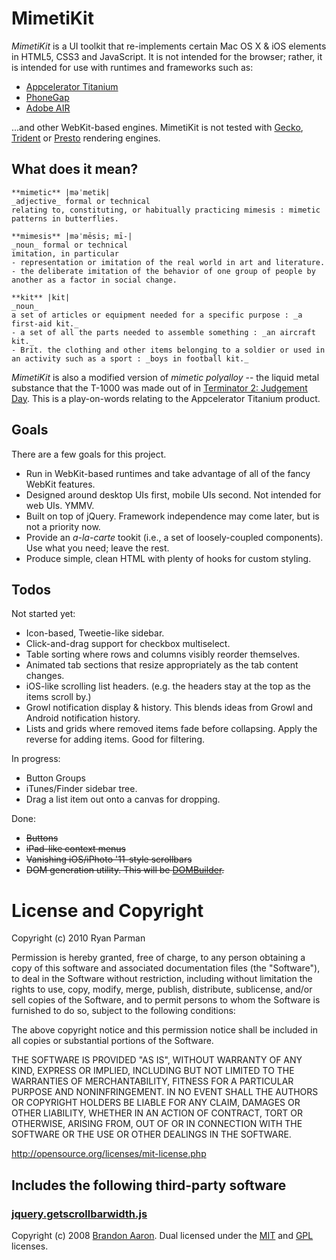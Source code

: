 # MimetiKit

_MimetiKit_ is a UI toolkit that re-implements certain Mac OS X & iOS elements in HTML5, CSS3 and JavaScript. It is not intended for the browser; rather, it is intended for use with runtimes and frameworks such as:

* [Appcelerator Titanium](http://appcelerator.com)
* [PhoneGap](http://phonegap.com)
* [Adobe AIR](http://adobe.com/air)

...and other WebKit-based engines. MimetiKit is not tested with [Gecko](http://en.wikipedia.org/wiki/Gecko_%28layout_engine%29), [Trident](http://en.wikipedia.org/wiki/Trident_%28layout_engine%29) or [Presto](http://en.wikipedia.org/wiki/Presto_%28layout_engine%29) rendering engines.


## What does it mean?

	**mimetic** |məˈmetik|
	_adjective_ formal or technical
	relating to, constituting, or habitually practicing mimesis : mimetic patterns in butterflies.

	**mimesis** |məˈmēsis; mī-|
	_noun_ formal or technical
	imitation, in particular
	- representation or imitation of the real world in art and literature.
	- the deliberate imitation of the behavior of one group of people by another as a factor in social change.

	**kit** |kit|
	_noun_
	a set of articles or equipment needed for a specific purpose : _a first-aid kit._
	- a set of all the parts needed to assemble something : _an aircraft kit._
	- Brit. the clothing and other items belonging to a soldier or used in an activity such as a sport : _boys in football kit._

_MimetiKit_ is also a modified version of _mimetic polyalloy_ -- the liquid metal substance that the T-1000 was made out of in [Terminator 2: Judgement Day](http://www.imdb.com/title/tt0103064/). This is a play-on-words relating to the Appcelerator Titanium product.


## Goals

There are a few goals for this project.

* Run in WebKit-based runtimes and take advantage of all of the fancy WebKit features.
* Designed around desktop UIs first, mobile UIs second. Not intended for web UIs. YMMV.
* Built on top of jQuery. Framework independence may come later, but is not a priority now.
* Provide an _a-la-carte_ tookit (i.e., a set of loosely-coupled components). Use what you need; leave the rest.
* Produce simple, clean HTML with plenty of hooks for custom styling.


## Todos

Not started yet:

* Icon-based, Tweetie-like sidebar.
* Click-and-drag support for checkbox multiselect.
* Table sorting where rows and columns visibly reorder themselves.
* Animated tab sections that resize appropriately as the tab content changes.
* iOS-like scrolling list headers. (e.g. the headers stay at the top as the items scroll by.)
* Growl notification display & history. This blends ideas from Growl and Android notification history.
* Lists and grids where removed items fade before collapsing. Apply the reverse for adding items. Good for filtering.

In progress:

* Button Groups
* iTunes/Finder sidebar tree.
* Drag a list item out onto a canvas for dropping.

Done:

* <strike>Buttons</strike>
* <strike>iPad-like context menus</strike>
* <strike>Vanishing iOS/iPhoto '11-style scrollbars</strike>
* <strike>DOM generation utility. This will be [DOMBuilder](http://github.com/skyzyx/dombuilder).</strike>


# License and Copyright

Copyright (c) 2010 Ryan Parman

Permission is hereby granted, free of charge, to any person obtaining a copy
of this software and associated documentation files (the "Software"), to deal
in the Software without restriction, including without limitation the rights
to use, copy, modify, merge, publish, distribute, sublicense, and/or sell
copies of the Software, and to permit persons to whom the Software is
furnished to do so, subject to the following conditions:

The above copyright notice and this permission notice shall be included in
all copies or substantial portions of the Software.

THE SOFTWARE IS PROVIDED "AS IS", WITHOUT WARRANTY OF ANY KIND, EXPRESS OR
IMPLIED, INCLUDING BUT NOT LIMITED TO THE WARRANTIES OF MERCHANTABILITY,
FITNESS FOR A PARTICULAR PURPOSE AND NONINFRINGEMENT. IN NO EVENT SHALL THE
AUTHORS OR COPYRIGHT HOLDERS BE LIABLE FOR ANY CLAIM, DAMAGES OR OTHER
LIABILITY, WHETHER IN AN ACTION OF CONTRACT, TORT OR OTHERWISE, ARISING FROM,
OUT OF OR IN CONNECTION WITH THE SOFTWARE OR THE USE OR OTHER DEALINGS IN
THE SOFTWARE.

<http://opensource.org/licenses/mit-license.php>

## Includes the following third-party software

### [jquery.getscrollbarwidth.js](https://github.com/brandonaaron/jquery-getscrollbarwidth)

Copyright (c) 2008 [Brandon Aaron](http://brandonaaron.net). Dual licensed under the [MIT](http://www.opensource.org/licenses/mit-license.php) and [GPL](http://www.opensource.org/licenses/gpl-license.php) licenses.
